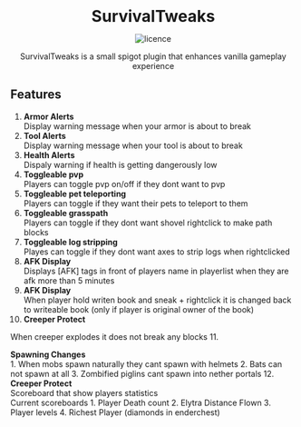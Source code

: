 <div align="center">
<h1 style="margin: 0px;font-weight: 700;font-family:-apple-system,BlinkMacSystemFont,Segoe UI,Helvetica,Arial,sans-serif,Apple Color Emoji,Segoe UI Emoji">SurvivalTweaks</h1>

![licence](https://img.shields.io/badge/License-MIT-brightgreen)

SurvivalTweaks is a small spigot plugin that enhances vanilla gameplay experience

</div>
 
## Features
1. <h4 style="margin: 0px;font-weight: 700;font-family:-apple-system,BlinkMacSystemFont,Segoe UI,Helvetica,Arial,sans-serif,Apple Color Emoji,Segoe UI Emoji">Armor Alerts</h3>
   Display warning message when your armor is about to break
2. <h4 style="margin: 0px;font-weight: 700;font-family:-apple-system,BlinkMacSystemFont,Segoe UI,Helvetica,Arial,sans-serif,Apple Color Emoji,Segoe UI Emoji">Tool Alerts</h3>
   Display warning message when your tool is about to break
3. <h4 style="margin: 0px;font-weight: 700;font-family:-apple-system,BlinkMacSystemFont,Segoe UI,Helvetica,Arial,sans-serif,Apple Color Emoji,Segoe UI Emoji">Health Alerts</h3>
   Dispaly warning if health is getting dangerously low
4. <h4 style="margin: 0px;font-weight: 700;font-family:-apple-system,BlinkMacSystemFont,Segoe UI,Helvetica,Arial,sans-serif,Apple Color Emoji,Segoe UI Emoji">Toggleable pvp</h3>
   Players can toggle pvp on/off if they dont want to pvp
5. <h4 style="margin: 0px;font-weight: 700;font-family:-apple-system,BlinkMacSystemFont,Segoe UI,Helvetica,Arial,sans-serif,Apple Color Emoji,Segoe UI Emoji">Toggleable pet teleporting</h3>
   Players can toggle if they want their pets to teleport to them
6. <h4 style="margin: 0px;font-weight: 700;font-family:-apple-system,BlinkMacSystemFont,Segoe UI,Helvetica,Arial,sans-serif,Apple Color Emoji,Segoe UI Emoji">Toggleable grasspath</h3>
   Players can toggle if they dont want shovel rightclick to make path blocks
7. <h4 style="margin: 0px;font-weight: 700;font-family:-apple-system,BlinkMacSystemFont,Segoe UI,Helvetica,Arial,sans-serif,Apple Color Emoji,Segoe UI Emoji">Toggleable log stripping</h3>
   Playes can toggle if they dont want axes to strip logs when rightclicked
8. <h4 style="margin: 0px;font-weight: 700;font-family:-apple-system,BlinkMacSystemFont,Segoe UI,Helvetica,Arial,sans-serif,Apple Color Emoji,Segoe UI Emoji">AFK Display</h3>
   Displays [AFK] tags in front of players name in playerlist when they are afk more than 5 minutes
9. <h4 style="margin: 0px;font-weight: 700;font-family:-apple-system,BlinkMacSystemFont,Segoe UI,Helvetica,Arial,sans-serif,Apple Color Emoji,Segoe UI Emoji">AFK Display</h3>
   When player hold writen book and sneak + rightclick it is changed back to writeable book (only if player is original owner of the book)
10. <h4 style="margin: 0px;font-weight: 700;font-family:-apple-system,BlinkMacSystemFont,Segoe UI,Helvetica,Arial,sans-serif,Apple Color Emoji,Segoe UI Emoji">Creeper Protect</h3>
   When creeper explodes it does not break any blocks
11. <h4 style="margin: 0px;font-weight: 700;font-family:-apple-system,BlinkMacSystemFont,Segoe UI,Helvetica,Arial,sans-serif,Apple Color Emoji,Segoe UI Emoji">Spawning Changes</h3>
    1. When mobs spawn naturally they cant spawn with helmets
    2. Bats can not spawn at all
    3. Zombified piglins cant spawn into nether portals
12. <h4 style="margin: 0px;font-weight: 700;font-family:-apple-system,BlinkMacSystemFont,Segoe UI,Helvetica,Arial,sans-serif,Apple Color Emoji,Segoe UI Emoji">Creeper Protect</h3>
    Scoreboard that show players statistics   
    Current scoreboards
    1. Player Death count
    2. Elytra Distance Flown
    3. Player levels
    4. Richest Player (diamonds in enderchest)
   